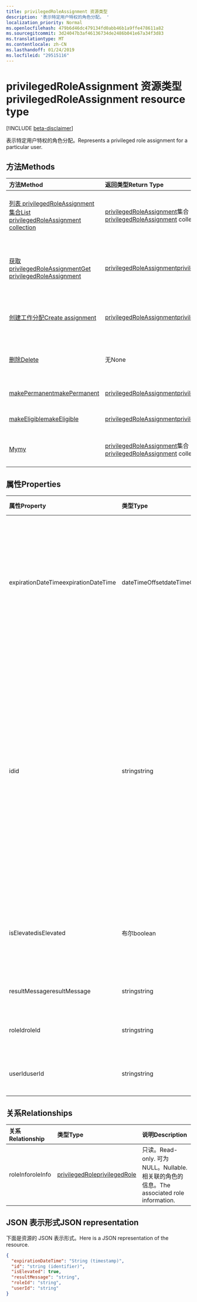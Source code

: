 ```yaml
---
title: privilegedRoleAssignment 资源类型
description: '表示特定用户特权的角色分配。 '
localization_priority: Normal
ms.openlocfilehash: 479b6d46dc479134fd0abb46b1a9ffe478611a82
ms.sourcegitcommit: 3d24047b3af46136734de2486b041e67a34f3d83
ms.translationtype: MT
ms.contentlocale: zh-CN
ms.lasthandoff: 01/24/2019
ms.locfileid: "29515116"
---
```

# <a name="privilegedroleassignment-resource-type"></a><span data-ttu-id="d70ac-103">privilegedRoleAssignment 资源类型</span><span class="sxs-lookup"><span data-stu-id="d70ac-103">privilegedRoleAssignment resource type</span></span>

[!INCLUDE [beta-disclaimer](../../includes/beta-disclaimer.md)]

<span data-ttu-id="d70ac-104">表示特定用户特权的角色分配。</span><span class="sxs-lookup"><span data-stu-id="d70ac-104">Represents a privileged role assignment for a particular user.</span></span> 


## <a name="methods"></a><span data-ttu-id="d70ac-105">方法</span><span class="sxs-lookup"><span data-stu-id="d70ac-105">Methods</span></span>

| <span data-ttu-id="d70ac-106">方法</span><span class="sxs-lookup"><span data-stu-id="d70ac-106">Method</span></span>           | <span data-ttu-id="d70ac-107">返回类型</span><span class="sxs-lookup"><span data-stu-id="d70ac-107">Return Type</span></span>    |<span data-ttu-id="d70ac-108">说明</span><span class="sxs-lookup"><span data-stu-id="d70ac-108">Description</span></span>|
|:---------------|:--------|:----------|
|[<span data-ttu-id="d70ac-109">列表 privilegedRoleAssignment 集合</span><span class="sxs-lookup"><span data-stu-id="d70ac-109">List privilegedRoleAssignment collection</span></span>](../api/privilegedroleassignment-list.md) | <span data-ttu-id="d70ac-110">[privilegedRoleAssignment](privilegedroleassignment.md)集合</span><span class="sxs-lookup"><span data-stu-id="d70ac-110">[privilegedRoleAssignment](privilegedroleassignment.md) collection</span></span>|<span data-ttu-id="d70ac-111">获取 privilegedRoleAssignment 对象的集合。</span><span class="sxs-lookup"><span data-stu-id="d70ac-111">Get the collection of privilegedRoleAssignment objects.</span></span>|
|[<span data-ttu-id="d70ac-112">获取 privilegedRoleAssignment</span><span class="sxs-lookup"><span data-stu-id="d70ac-112">Get privilegedRoleAssignment</span></span>](../api/privilegedroleassignment-get.md) | [<span data-ttu-id="d70ac-113">privilegedRoleAssignment</span><span class="sxs-lookup"><span data-stu-id="d70ac-113">privilegedRoleAssignment</span></span>](privilegedroleassignment.md) |<span data-ttu-id="d70ac-114">读取属性和 privilegedRoleAssignment 对象的关系。</span><span class="sxs-lookup"><span data-stu-id="d70ac-114">Read properties and relationships of privilegedRoleAssignment object.</span></span>|
|[<span data-ttu-id="d70ac-115">创建工作分配</span><span class="sxs-lookup"><span data-stu-id="d70ac-115">Create assignment</span></span>](../api/privilegedroleassignment-post-privilegedroleassignments.md) |[<span data-ttu-id="d70ac-116">privilegedRoleAssignment</span><span class="sxs-lookup"><span data-stu-id="d70ac-116">privilegedRoleAssignment</span></span>](privilegedroleassignment.md)| <span data-ttu-id="d70ac-117">通过发布到 assignments 集合中创建新的工作分配。</span><span class="sxs-lookup"><span data-stu-id="d70ac-117">Create a new assignment by posting to the assignments collection.</span></span>|
|[<span data-ttu-id="d70ac-118">删除</span><span class="sxs-lookup"><span data-stu-id="d70ac-118">Delete</span></span>](../api/privilegedroleassignment-delete.md) | <span data-ttu-id="d70ac-119">无</span><span class="sxs-lookup"><span data-stu-id="d70ac-119">None</span></span> |<span data-ttu-id="d70ac-120">删除 privilegedRoleAssignment 对象。</span><span class="sxs-lookup"><span data-stu-id="d70ac-120">Delete privilegedRoleAssignment object.</span></span> |
|[<span data-ttu-id="d70ac-121">makePermanent</span><span class="sxs-lookup"><span data-stu-id="d70ac-121">makePermanent</span></span>](../api/privilegedroleassignment-makepermanent.md)|[<span data-ttu-id="d70ac-122">privilegedRoleAssignment</span><span class="sxs-lookup"><span data-stu-id="d70ac-122">privilegedRoleAssignment</span></span>](privilegedroleassignment.md)|<span data-ttu-id="d70ac-123">请为永久的角色分配。</span><span class="sxs-lookup"><span data-stu-id="d70ac-123">Make the role assignment as permanent.</span></span>|
|[<span data-ttu-id="d70ac-124">makeEligible</span><span class="sxs-lookup"><span data-stu-id="d70ac-124">makeEligible</span></span>](../api/privilegedroleassignment-makeeligible.md)|[<span data-ttu-id="d70ac-125">privilegedRoleAssignment</span><span class="sxs-lookup"><span data-stu-id="d70ac-125">privilegedRoleAssignment</span></span>](privilegedroleassignment.md)|<span data-ttu-id="d70ac-126">请作为合格的角色分配。</span><span class="sxs-lookup"><span data-stu-id="d70ac-126">Make the role assignment as eligible.</span></span>|
|[<span data-ttu-id="d70ac-127">My</span><span class="sxs-lookup"><span data-stu-id="d70ac-127">my</span></span>](../api/privilegedroleassignment-my.md)|<span data-ttu-id="d70ac-128">[privilegedRoleAssignment](privilegedroleassignment.md)集合</span><span class="sxs-lookup"><span data-stu-id="d70ac-128">[privilegedRoleAssignment](privilegedroleassignment.md) collection</span></span>|<span data-ttu-id="d70ac-129">获取当前用户的特权的角色分配。</span><span class="sxs-lookup"><span data-stu-id="d70ac-129">Get the current user's privileged role assignments.</span></span>|

## <a name="properties"></a><span data-ttu-id="d70ac-130">属性</span><span class="sxs-lookup"><span data-stu-id="d70ac-130">Properties</span></span>
| <span data-ttu-id="d70ac-131">属性</span><span class="sxs-lookup"><span data-stu-id="d70ac-131">Property</span></span>     | <span data-ttu-id="d70ac-132">类型</span><span class="sxs-lookup"><span data-stu-id="d70ac-132">Type</span></span>   |<span data-ttu-id="d70ac-133">说明</span><span class="sxs-lookup"><span data-stu-id="d70ac-133">Description</span></span>|
|:---------------|:--------|:----------|
|<span data-ttu-id="d70ac-134">expirationDateTime</span><span class="sxs-lookup"><span data-stu-id="d70ac-134">expirationDateTime</span></span>|<span data-ttu-id="d70ac-135">dateTimeOffset</span><span class="sxs-lookup"><span data-stu-id="d70ac-135">dateTimeOffset</span></span>|<span data-ttu-id="d70ac-136">UTC DateTime 时将过期的临时特权的角色分配。</span><span class="sxs-lookup"><span data-stu-id="d70ac-136">The UTC DateTime when the temporary privileged role assignment will be expired.</span></span> <span data-ttu-id="d70ac-137">永久角色分配的值为 null。</span><span class="sxs-lookup"><span data-stu-id="d70ac-137">For permanent role assignment, the value is null.</span></span>|
|<span data-ttu-id="d70ac-138">id</span><span class="sxs-lookup"><span data-stu-id="d70ac-138">id</span></span>|<span data-ttu-id="d70ac-139">string</span><span class="sxs-lookup"><span data-stu-id="d70ac-139">string</span></span>| <span data-ttu-id="d70ac-140">特权的角色分配的唯一标识符。</span><span class="sxs-lookup"><span data-stu-id="d70ac-140">The unique identifier for the privileged role assignment.</span></span> <span data-ttu-id="d70ac-141">只读。</span><span class="sxs-lookup"><span data-stu-id="d70ac-141">Read-only.</span></span> <span data-ttu-id="d70ac-142">处于 userId_roleId，其中 userId 是 Azure AD 用户 id 的 GUID 字符串，roleId 是 Azure 管理员角色 id 的 GUID 字符串的格式。</span><span class="sxs-lookup"><span data-stu-id="d70ac-142">It is in the format of 'userId_roleId', where userId is the GUID string for Azure AD user id, and roleId is the GUID string for Azure administrator role id.</span></span>|
|<span data-ttu-id="d70ac-143">isElevated</span><span class="sxs-lookup"><span data-stu-id="d70ac-143">isElevated</span></span>|<span data-ttu-id="d70ac-144">布尔</span><span class="sxs-lookup"><span data-stu-id="d70ac-144">boolean</span></span>|<span data-ttu-id="d70ac-145">**true**如果激活该角色分配。</span><span class="sxs-lookup"><span data-stu-id="d70ac-145">**true** if the role assignment is activated.</span></span> <span data-ttu-id="d70ac-146">**false**如果停用的角色分配。</span><span class="sxs-lookup"><span data-stu-id="d70ac-146">**false** if the role assignment is deactivated.</span></span>|
|<span data-ttu-id="d70ac-147">resultMessage</span><span class="sxs-lookup"><span data-stu-id="d70ac-147">resultMessage</span></span>|<span data-ttu-id="d70ac-148">string</span><span class="sxs-lookup"><span data-stu-id="d70ac-148">string</span></span>|<span data-ttu-id="d70ac-149">结果消息由服务设置。</span><span class="sxs-lookup"><span data-stu-id="d70ac-149">Result message set by the service.</span></span>|
|<span data-ttu-id="d70ac-150">roleId</span><span class="sxs-lookup"><span data-stu-id="d70ac-150">roleId</span></span>|<span data-ttu-id="d70ac-151">string</span><span class="sxs-lookup"><span data-stu-id="d70ac-151">string</span></span>|<span data-ttu-id="d70ac-152">角色标识符</span><span class="sxs-lookup"><span data-stu-id="d70ac-152">Role identifier.</span></span> <span data-ttu-id="d70ac-153">格式字符串 GUID。</span><span class="sxs-lookup"><span data-stu-id="d70ac-153">In GUID string format.</span></span>|
|<span data-ttu-id="d70ac-154">userId</span><span class="sxs-lookup"><span data-stu-id="d70ac-154">userId</span></span>|<span data-ttu-id="d70ac-155">string</span><span class="sxs-lookup"><span data-stu-id="d70ac-155">string</span></span>|<span data-ttu-id="d70ac-156">用户标识符。</span><span class="sxs-lookup"><span data-stu-id="d70ac-156">User identifier.</span></span> <span data-ttu-id="d70ac-157">格式字符串 GUID。</span><span class="sxs-lookup"><span data-stu-id="d70ac-157">In GUID string format.</span></span>|

## <a name="relationships"></a><span data-ttu-id="d70ac-158">关系</span><span class="sxs-lookup"><span data-stu-id="d70ac-158">Relationships</span></span>
| <span data-ttu-id="d70ac-159">关系</span><span class="sxs-lookup"><span data-stu-id="d70ac-159">Relationship</span></span> | <span data-ttu-id="d70ac-160">类型</span><span class="sxs-lookup"><span data-stu-id="d70ac-160">Type</span></span>   |<span data-ttu-id="d70ac-161">说明</span><span class="sxs-lookup"><span data-stu-id="d70ac-161">Description</span></span>|
|:---------------|:--------|:----------|
|<span data-ttu-id="d70ac-162">roleInfo</span><span class="sxs-lookup"><span data-stu-id="d70ac-162">roleInfo</span></span>|[<span data-ttu-id="d70ac-163">privilegedRole</span><span class="sxs-lookup"><span data-stu-id="d70ac-163">privilegedRole</span></span>](privilegedrole.md)| <span data-ttu-id="d70ac-164">只读。</span><span class="sxs-lookup"><span data-stu-id="d70ac-164">Read-only.</span></span> <span data-ttu-id="d70ac-165">可为 NULL。</span><span class="sxs-lookup"><span data-stu-id="d70ac-165">Nullable.</span></span> <span data-ttu-id="d70ac-166">相关联的角色的信息。</span><span class="sxs-lookup"><span data-stu-id="d70ac-166">The associated role information.</span></span>|

## <a name="json-representation"></a><span data-ttu-id="d70ac-167">JSON 表示形式</span><span class="sxs-lookup"><span data-stu-id="d70ac-167">JSON representation</span></span>

<span data-ttu-id="d70ac-168">下面是资源的 JSON 表示形式。</span><span class="sxs-lookup"><span data-stu-id="d70ac-168">Here is a JSON representation of the resource.</span></span>

<!-- {
  "blockType": "resource",
  "optionalProperties": [

  ],
  "@odata.type": "microsoft.graph.privilegedRoleAssignment"
}-->

```json
{
  "expirationDateTime": "String (timestamp)",
  "id": "string (identifier)",
  "isElevated": true,
  "resultMessage": "string",
  "roleId": "string",
  "userId": "string"
}

```

<!-- uuid: 8fcb5dbc-d5aa-4681-8e31-b001d5168d79
2015-10-25 14:57:30 UTC -->
<!--
{
  "type": "#page.annotation",
  "description": "privilegedRoleAssignment resource",
  "keywords": "",
  "section": "documentation",
  "tocPath": "",
  "suppressions": [
    "Error: /api-reference/beta/resources/privilegedroleassignment.md:\r\n      Exception processing links.\r\n    System.ArgumentException: Link Definition was null. Link text: !INCLUDE [beta-disclaimer](../../includes/beta-disclaimer.md)\r\n      at ApiDoctor.Validation.DocFile.get_LinkDestinations()\r\n      at ApiDoctor.Validation.DocSet.ValidateLinks(Boolean includeWarnings, String[] relativePathForFiles, IssueLogger issues, Boolean requireFilenameCaseMatch, Boolean printOrphanedFiles)"
  ]
}
-->
